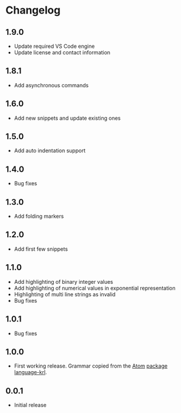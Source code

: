 # Changelog

## 1.9.0

- Update required VS Code engine
- Update license and contact information

## 1.8.1

- Add asynchronous commands

## 1.6.0

- Add new snippets and update existing ones

## 1.5.0

- Add auto indentation support

## 1.4.0

- Bug fixes

## 1.3.0

- Add folding markers

## 1.2.0

- Add first few snippets

## 1.1.0

- Add highlighting of binary integer values
- Add highlighting of numerical values in exponential representation
- Highlighting of multi line strings as invalid
- Bug fixes

## 1.0.1

- Bug fixes

## 1.0.0

- First working release. Grammar copied from the [Atom](https://atom.io/)
  [package language-krl](https://github.com/d4nuu8/language-krl).

## 0.0.1

- Initial release
